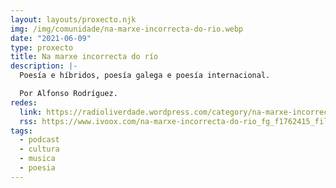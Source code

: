 ```yaml
---
layout: layouts/proxecto.njk
img: /img/comunidade/na-marxe-incorrecta-do-rio.webp
date: "2021-06-09"
type: proxecto
title: Na marxe incorrecta do río
description: |-
  Poesía e híbridos, poesía galega e poesía internacional.

  Por Alfonso Rodríguez.
redes:
  link: https://radioliverdade.wordpress.com/category/na-marxe-incorrecta-do-rio/
  rss: https://www.ivoox.com/na-marxe-incorrecta-do-rio_fg_f1762415_filtro_1.xml
tags:
  - podcast
  - cultura
  - musica
  - poesia
---
```

